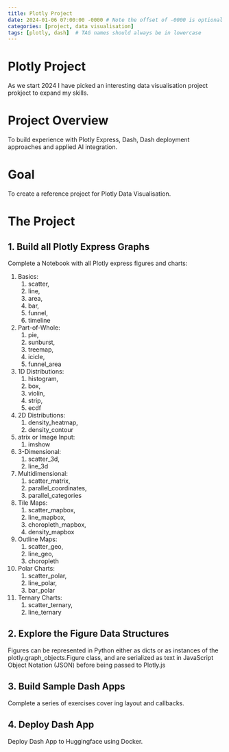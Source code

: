 ```yaml
---
title: Plotly Project
date: 2024-01-06 07:00:00 -0000 # Note the offset of -0000 is optional
categories: [project, data visualisation]
tags: [plotly, dash]  # TAG names should always be in lowercase
---
```


# Plotly Project
As we start 2024 I have picked an interesting data visualisation project prokject to expand my skills.

# Project Overview
To build experience with Plotly Express, Dash, Dash deployment approaches and applied AI integration.

# Goal
To create a reference project for Plotly Data Visualisation.

# The Project

## 1. Build all Plotly Express Graphs
Complete a Notebook with all Plotly express figures and charts:
1. Basics: 
   1. scatter, 
   2. line, 
   3. area, 
   4. bar, 
   5. funnel, 
   6. timeline
2. Part-of-Whole: 
   1. pie, 
   2. sunburst, 
   3. treemap, 
   4. icicle, 
   5. funnel_area
3. 1D Distributions: 
   1. histogram, 
   2. box, 
   3. violin, 
   4. strip, 
   5. ecdf
4. 2D Distributions: 
   1. density_heatmap, 
   2. density_contour
5. atrix or Image Input: 
   1. imshow
6. 3-Dimensional: 
   1. scatter_3d, 
   2. line_3d
7. Multidimensional: 
   1. scatter_matrix, 
   2. parallel_coordinates, 
   3. parallel_categories
8. Tile Maps: 
   1. scatter_mapbox, 
   2. line_mapbox, 
   3. choropleth_mapbox, 
   4. density_mapbox
9. Outline Maps: 
   1. scatter_geo, 
   2. line_geo, 
   3. choropleth
10. Polar Charts: 
    1. scatter_polar, 
    2. line_polar, 
    3. bar_polar
11. Ternary Charts: 
    1. scatter_ternary, 
    2. line_ternary

## 2. Explore the Figure Data Structures
Figures can be represented in Python either as dicts or as instances of the plotly.graph_objects.Figure class, and are serialized as text in JavaScript Object Notation (JSON) before being passed to Plotly.js

## 3. Build Sample Dash Apps
Complete a series of exercises cover ing layout and callbacks.

## 4. Deploy Dash App
Deploy Dash App to Huggingface using  Docker.
